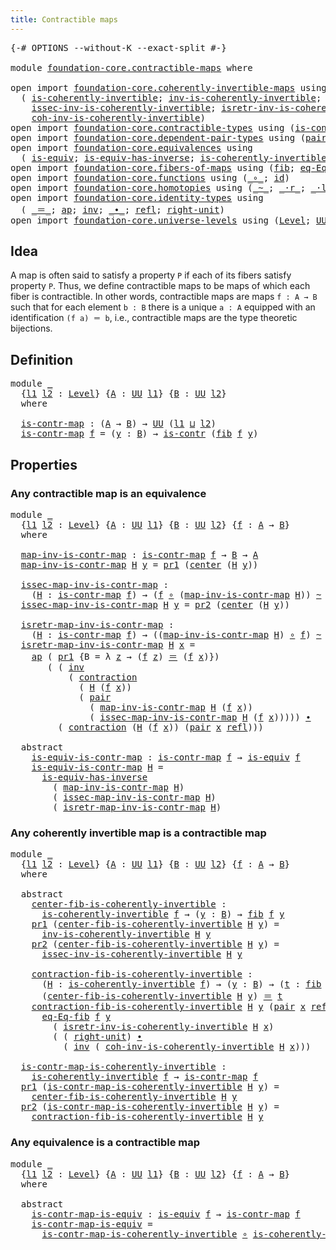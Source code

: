 ```yaml
---
title: Contractible maps
---
```


<pre class="Agda"><a id="43" class="Symbol">{-#</a> <a id="47" class="Keyword">OPTIONS</a> <a id="55" class="Pragma">--without-K</a> <a id="67" class="Pragma">--exact-split</a> <a id="81" class="Symbol">#-}</a>

<a id="86" class="Keyword">module</a> <a id="93" href="foundation-core.contractible-maps.html" class="Module">foundation-core.contractible-maps</a> <a id="127" class="Keyword">where</a>

<a id="134" class="Keyword">open</a> <a id="139" class="Keyword">import</a> <a id="146" href="foundation-core.coherently-invertible-maps.html" class="Module">foundation-core.coherently-invertible-maps</a> <a id="189" class="Keyword">using</a>
  <a id="197" class="Symbol">(</a> <a id="199" href="foundation-core.coherently-invertible-maps.html#1480" class="Function">is-coherently-invertible</a><a id="223" class="Symbol">;</a> <a id="225" href="foundation-core.coherently-invertible-maps.html#1778" class="Function">inv-is-coherently-invertible</a><a id="253" class="Symbol">;</a>
    <a id="259" href="foundation-core.coherently-invertible-maps.html#1884" class="Function">issec-inv-is-coherently-invertible</a><a id="293" class="Symbol">;</a> <a id="295" href="foundation-core.coherently-invertible-maps.html#2060" class="Function">isretr-inv-is-coherently-invertible</a><a id="330" class="Symbol">;</a>
    <a id="336" href="foundation-core.coherently-invertible-maps.html#2242" class="Function">coh-inv-is-coherently-invertible</a><a id="368" class="Symbol">)</a>
<a id="370" class="Keyword">open</a> <a id="375" class="Keyword">import</a> <a id="382" href="foundation-core.contractible-types.html" class="Module">foundation-core.contractible-types</a> <a id="417" class="Keyword">using</a> <a id="423" class="Symbol">(</a><a id="424" href="foundation-core.contractible-types.html#1006" class="Function">is-contr</a><a id="432" class="Symbol">;</a> <a id="434" href="foundation-core.contractible-types.html#1098" class="Function">center</a><a id="440" class="Symbol">;</a> <a id="442" href="foundation-core.contractible-types.html#1438" class="Function">contraction</a><a id="453" class="Symbol">)</a>
<a id="455" class="Keyword">open</a> <a id="460" class="Keyword">import</a> <a id="467" href="foundation-core.dependent-pair-types.html" class="Module">foundation-core.dependent-pair-types</a> <a id="504" class="Keyword">using</a> <a id="510" class="Symbol">(</a><a id="511" href="foundation-core.dependent-pair-types.html#588" class="InductiveConstructor">pair</a><a id="515" class="Symbol">;</a> <a id="517" href="foundation-core.dependent-pair-types.html#605" class="Field">pr1</a><a id="520" class="Symbol">;</a> <a id="522" href="foundation-core.dependent-pair-types.html#617" class="Field">pr2</a><a id="525" class="Symbol">)</a>
<a id="527" class="Keyword">open</a> <a id="532" class="Keyword">import</a> <a id="539" href="foundation-core.equivalences.html" class="Module">foundation-core.equivalences</a> <a id="568" class="Keyword">using</a>
  <a id="576" class="Symbol">(</a> <a id="578" href="foundation-core.equivalences.html#1556" class="Function">is-equiv</a><a id="586" class="Symbol">;</a> <a id="588" href="foundation-core.equivalences.html#3013" class="Function">is-equiv-has-inverse</a><a id="608" class="Symbol">;</a> <a id="610" href="foundation-core.equivalences.html#3644" class="Function">is-coherently-invertible-is-equiv</a><a id="643" class="Symbol">)</a>
<a id="645" class="Keyword">open</a> <a id="650" class="Keyword">import</a> <a id="657" href="foundation-core.fibers-of-maps.html" class="Module">foundation-core.fibers-of-maps</a> <a id="688" class="Keyword">using</a> <a id="694" class="Symbol">(</a><a id="695" href="foundation-core.fibers-of-maps.html#942" class="Function">fib</a><a id="698" class="Symbol">;</a> <a id="700" href="foundation-core.fibers-of-maps.html#1678" class="Function">eq-Eq-fib</a><a id="709" class="Symbol">)</a>
<a id="711" class="Keyword">open</a> <a id="716" class="Keyword">import</a> <a id="723" href="foundation-core.functions.html" class="Module">foundation-core.functions</a> <a id="749" class="Keyword">using</a> <a id="755" class="Symbol">(</a><a id="756" href="foundation-core.functions.html#420" class="Function Operator">_∘_</a><a id="759" class="Symbol">;</a> <a id="761" href="foundation-core.functions.html#322" class="Function">id</a><a id="763" class="Symbol">)</a>
<a id="765" class="Keyword">open</a> <a id="770" class="Keyword">import</a> <a id="777" href="foundation-core.homotopies.html" class="Module">foundation-core.homotopies</a> <a id="804" class="Keyword">using</a> <a id="810" class="Symbol">(</a><a id="811" href="foundation-core.homotopies.html#1249" class="Function Operator">_~_</a><a id="814" class="Symbol">;</a> <a id="816" href="foundation-core.homotopies.html#2710" class="Function Operator">_·r_</a><a id="820" class="Symbol">;</a> <a id="822" href="foundation-core.homotopies.html#2504" class="Function Operator">_·l_</a><a id="826" class="Symbol">)</a>
<a id="828" class="Keyword">open</a> <a id="833" class="Keyword">import</a> <a id="840" href="foundation-core.identity-types.html" class="Module">foundation-core.identity-types</a> <a id="871" class="Keyword">using</a>
  <a id="879" class="Symbol">(</a> <a id="881" href="foundation-core.identity-types.html#1865" class="Function Operator">_＝_</a><a id="884" class="Symbol">;</a> <a id="886" href="foundation-core.identity-types.html#4003" class="Function">ap</a><a id="888" class="Symbol">;</a> <a id="890" href="foundation-core.identity-types.html#2729" class="Function">inv</a><a id="893" class="Symbol">;</a> <a id="895" href="foundation-core.identity-types.html#2425" class="Function Operator">_∙_</a><a id="898" class="Symbol">;</a> <a id="900" href="foundation-core.identity-types.html#1820" class="InductiveConstructor">refl</a><a id="904" class="Symbol">;</a> <a id="906" href="foundation-core.identity-types.html#3074" class="Function">right-unit</a><a id="916" class="Symbol">)</a>
<a id="918" class="Keyword">open</a> <a id="923" class="Keyword">import</a> <a id="930" href="foundation-core.universe-levels.html" class="Module">foundation-core.universe-levels</a> <a id="962" class="Keyword">using</a> <a id="968" class="Symbol">(</a><a id="969" href="Agda.Primitive.html#597" class="Postulate">Level</a><a id="974" class="Symbol">;</a> <a id="976" href="foundation-core.universe-levels.html#235" class="Primitive">UU</a><a id="978" class="Symbol">;</a> <a id="980" href="Agda.Primitive.html#810" class="Primitive Operator">_⊔_</a><a id="983" class="Symbol">)</a>
</pre>
## Idea

A map is often said to satisfy a property `P` if each of its fibers satisfy property `P`. Thus, we define contractible maps to be maps of which each fiber is contractible. In other words, contractible maps are maps `f : A → B` such that for each element `b : B` there is a unique `a : A` equipped with an identification `(f a) ＝ b`, i.e., contractible maps are the type theoretic bijections.

## Definition

<pre class="Agda"><a id="1415" class="Keyword">module</a> <a id="1422" href="foundation-core.contractible-maps.html#1422" class="Module">_</a>
  <a id="1426" class="Symbol">{</a><a id="1427" href="foundation-core.contractible-maps.html#1427" class="Bound">l1</a> <a id="1430" href="foundation-core.contractible-maps.html#1430" class="Bound">l2</a> <a id="1433" class="Symbol">:</a> <a id="1435" href="Agda.Primitive.html#597" class="Postulate">Level</a><a id="1440" class="Symbol">}</a> <a id="1442" class="Symbol">{</a><a id="1443" href="foundation-core.contractible-maps.html#1443" class="Bound">A</a> <a id="1445" class="Symbol">:</a> <a id="1447" href="foundation-core.universe-levels.html#235" class="Primitive">UU</a> <a id="1450" href="foundation-core.contractible-maps.html#1427" class="Bound">l1</a><a id="1452" class="Symbol">}</a> <a id="1454" class="Symbol">{</a><a id="1455" href="foundation-core.contractible-maps.html#1455" class="Bound">B</a> <a id="1457" class="Symbol">:</a> <a id="1459" href="foundation-core.universe-levels.html#235" class="Primitive">UU</a> <a id="1462" href="foundation-core.contractible-maps.html#1430" class="Bound">l2</a><a id="1464" class="Symbol">}</a>
  <a id="1468" class="Keyword">where</a>

  <a id="1477" href="foundation-core.contractible-maps.html#1477" class="Function">is-contr-map</a> <a id="1490" class="Symbol">:</a> <a id="1492" class="Symbol">(</a><a id="1493" href="foundation-core.contractible-maps.html#1443" class="Bound">A</a> <a id="1495" class="Symbol">→</a> <a id="1497" href="foundation-core.contractible-maps.html#1455" class="Bound">B</a><a id="1498" class="Symbol">)</a> <a id="1500" class="Symbol">→</a> <a id="1502" href="foundation-core.universe-levels.html#235" class="Primitive">UU</a> <a id="1505" class="Symbol">(</a><a id="1506" href="foundation-core.contractible-maps.html#1427" class="Bound">l1</a> <a id="1509" href="Agda.Primitive.html#810" class="Primitive Operator">⊔</a> <a id="1511" href="foundation-core.contractible-maps.html#1430" class="Bound">l2</a><a id="1513" class="Symbol">)</a>
  <a id="1517" href="foundation-core.contractible-maps.html#1477" class="Function">is-contr-map</a> <a id="1530" href="foundation-core.contractible-maps.html#1530" class="Bound">f</a> <a id="1532" class="Symbol">=</a> <a id="1534" class="Symbol">(</a><a id="1535" href="foundation-core.contractible-maps.html#1535" class="Bound">y</a> <a id="1537" class="Symbol">:</a> <a id="1539" href="foundation-core.contractible-maps.html#1455" class="Bound">B</a><a id="1540" class="Symbol">)</a> <a id="1542" class="Symbol">→</a> <a id="1544" href="foundation-core.contractible-types.html#1006" class="Function">is-contr</a> <a id="1553" class="Symbol">(</a><a id="1554" href="foundation-core.fibers-of-maps.html#942" class="Function">fib</a> <a id="1558" href="foundation-core.contractible-maps.html#1530" class="Bound">f</a> <a id="1560" href="foundation-core.contractible-maps.html#1535" class="Bound">y</a><a id="1561" class="Symbol">)</a>
</pre>
## Properties

### Any contractible map is an equivalence

<pre class="Agda"><a id="1635" class="Keyword">module</a> <a id="1642" href="foundation-core.contractible-maps.html#1642" class="Module">_</a>
  <a id="1646" class="Symbol">{</a><a id="1647" href="foundation-core.contractible-maps.html#1647" class="Bound">l1</a> <a id="1650" href="foundation-core.contractible-maps.html#1650" class="Bound">l2</a> <a id="1653" class="Symbol">:</a> <a id="1655" href="Agda.Primitive.html#597" class="Postulate">Level</a><a id="1660" class="Symbol">}</a> <a id="1662" class="Symbol">{</a><a id="1663" href="foundation-core.contractible-maps.html#1663" class="Bound">A</a> <a id="1665" class="Symbol">:</a> <a id="1667" href="foundation-core.universe-levels.html#235" class="Primitive">UU</a> <a id="1670" href="foundation-core.contractible-maps.html#1647" class="Bound">l1</a><a id="1672" class="Symbol">}</a> <a id="1674" class="Symbol">{</a><a id="1675" href="foundation-core.contractible-maps.html#1675" class="Bound">B</a> <a id="1677" class="Symbol">:</a> <a id="1679" href="foundation-core.universe-levels.html#235" class="Primitive">UU</a> <a id="1682" href="foundation-core.contractible-maps.html#1650" class="Bound">l2</a><a id="1684" class="Symbol">}</a> <a id="1686" class="Symbol">{</a><a id="1687" href="foundation-core.contractible-maps.html#1687" class="Bound">f</a> <a id="1689" class="Symbol">:</a> <a id="1691" href="foundation-core.contractible-maps.html#1663" class="Bound">A</a> <a id="1693" class="Symbol">→</a> <a id="1695" href="foundation-core.contractible-maps.html#1675" class="Bound">B</a><a id="1696" class="Symbol">}</a>
  <a id="1700" class="Keyword">where</a>
  
  <a id="1711" href="foundation-core.contractible-maps.html#1711" class="Function">map-inv-is-contr-map</a> <a id="1732" class="Symbol">:</a> <a id="1734" href="foundation-core.contractible-maps.html#1477" class="Function">is-contr-map</a> <a id="1747" href="foundation-core.contractible-maps.html#1687" class="Bound">f</a> <a id="1749" class="Symbol">→</a> <a id="1751" href="foundation-core.contractible-maps.html#1675" class="Bound">B</a> <a id="1753" class="Symbol">→</a> <a id="1755" href="foundation-core.contractible-maps.html#1663" class="Bound">A</a>
  <a id="1759" href="foundation-core.contractible-maps.html#1711" class="Function">map-inv-is-contr-map</a> <a id="1780" href="foundation-core.contractible-maps.html#1780" class="Bound">H</a> <a id="1782" href="foundation-core.contractible-maps.html#1782" class="Bound">y</a> <a id="1784" class="Symbol">=</a> <a id="1786" href="foundation-core.dependent-pair-types.html#605" class="Field">pr1</a> <a id="1790" class="Symbol">(</a><a id="1791" href="foundation-core.contractible-types.html#1098" class="Function">center</a> <a id="1798" class="Symbol">(</a><a id="1799" href="foundation-core.contractible-maps.html#1780" class="Bound">H</a> <a id="1801" href="foundation-core.contractible-maps.html#1782" class="Bound">y</a><a id="1802" class="Symbol">))</a>

  <a id="1808" href="foundation-core.contractible-maps.html#1808" class="Function">issec-map-inv-is-contr-map</a> <a id="1835" class="Symbol">:</a>
    <a id="1841" class="Symbol">(</a><a id="1842" href="foundation-core.contractible-maps.html#1842" class="Bound">H</a> <a id="1844" class="Symbol">:</a> <a id="1846" href="foundation-core.contractible-maps.html#1477" class="Function">is-contr-map</a> <a id="1859" href="foundation-core.contractible-maps.html#1687" class="Bound">f</a><a id="1860" class="Symbol">)</a> <a id="1862" class="Symbol">→</a> <a id="1864" class="Symbol">(</a><a id="1865" href="foundation-core.contractible-maps.html#1687" class="Bound">f</a> <a id="1867" href="foundation-core.functions.html#420" class="Function Operator">∘</a> <a id="1869" class="Symbol">(</a><a id="1870" href="foundation-core.contractible-maps.html#1711" class="Function">map-inv-is-contr-map</a> <a id="1891" href="foundation-core.contractible-maps.html#1842" class="Bound">H</a><a id="1892" class="Symbol">))</a> <a id="1895" href="foundation-core.homotopies.html#1249" class="Function Operator">~</a> <a id="1897" href="foundation-core.functions.html#322" class="Function">id</a>
  <a id="1902" href="foundation-core.contractible-maps.html#1808" class="Function">issec-map-inv-is-contr-map</a> <a id="1929" href="foundation-core.contractible-maps.html#1929" class="Bound">H</a> <a id="1931" href="foundation-core.contractible-maps.html#1931" class="Bound">y</a> <a id="1933" class="Symbol">=</a> <a id="1935" href="foundation-core.dependent-pair-types.html#617" class="Field">pr2</a> <a id="1939" class="Symbol">(</a><a id="1940" href="foundation-core.contractible-types.html#1098" class="Function">center</a> <a id="1947" class="Symbol">(</a><a id="1948" href="foundation-core.contractible-maps.html#1929" class="Bound">H</a> <a id="1950" href="foundation-core.contractible-maps.html#1931" class="Bound">y</a><a id="1951" class="Symbol">))</a>

  <a id="1957" href="foundation-core.contractible-maps.html#1957" class="Function">isretr-map-inv-is-contr-map</a> <a id="1985" class="Symbol">:</a>
    <a id="1991" class="Symbol">(</a><a id="1992" href="foundation-core.contractible-maps.html#1992" class="Bound">H</a> <a id="1994" class="Symbol">:</a> <a id="1996" href="foundation-core.contractible-maps.html#1477" class="Function">is-contr-map</a> <a id="2009" href="foundation-core.contractible-maps.html#1687" class="Bound">f</a><a id="2010" class="Symbol">)</a> <a id="2012" class="Symbol">→</a> <a id="2014" class="Symbol">((</a><a id="2016" href="foundation-core.contractible-maps.html#1711" class="Function">map-inv-is-contr-map</a> <a id="2037" href="foundation-core.contractible-maps.html#1992" class="Bound">H</a><a id="2038" class="Symbol">)</a> <a id="2040" href="foundation-core.functions.html#420" class="Function Operator">∘</a> <a id="2042" href="foundation-core.contractible-maps.html#1687" class="Bound">f</a><a id="2043" class="Symbol">)</a> <a id="2045" href="foundation-core.homotopies.html#1249" class="Function Operator">~</a> <a id="2047" href="foundation-core.functions.html#322" class="Function">id</a>
  <a id="2052" href="foundation-core.contractible-maps.html#1957" class="Function">isretr-map-inv-is-contr-map</a> <a id="2080" href="foundation-core.contractible-maps.html#2080" class="Bound">H</a> <a id="2082" href="foundation-core.contractible-maps.html#2082" class="Bound">x</a> <a id="2084" class="Symbol">=</a>
    <a id="2090" href="foundation-core.identity-types.html#4003" class="Function">ap</a> <a id="2093" class="Symbol">(</a> <a id="2095" href="foundation-core.dependent-pair-types.html#605" class="Field">pr1</a> <a id="2099" class="Symbol">{</a><a id="2100" class="Argument">B</a> <a id="2102" class="Symbol">=</a> <a id="2104" class="Symbol">λ</a> <a id="2106" href="foundation-core.contractible-maps.html#2106" class="Bound">z</a> <a id="2108" class="Symbol">→</a> <a id="2110" class="Symbol">(</a><a id="2111" href="foundation-core.contractible-maps.html#1687" class="Bound">f</a> <a id="2113" href="foundation-core.contractible-maps.html#2106" class="Bound">z</a><a id="2114" class="Symbol">)</a> <a id="2116" href="foundation-core.identity-types.html#1865" class="Function Operator">＝</a> <a id="2118" class="Symbol">(</a><a id="2119" href="foundation-core.contractible-maps.html#1687" class="Bound">f</a> <a id="2121" href="foundation-core.contractible-maps.html#2082" class="Bound">x</a><a id="2122" class="Symbol">)})</a>
       <a id="2133" class="Symbol">(</a> <a id="2135" class="Symbol">(</a> <a id="2137" href="foundation-core.identity-types.html#2729" class="Function">inv</a>
           <a id="2152" class="Symbol">(</a> <a id="2154" href="foundation-core.contractible-types.html#1438" class="Function">contraction</a>
             <a id="2179" class="Symbol">(</a> <a id="2181" href="foundation-core.contractible-maps.html#2080" class="Bound">H</a> <a id="2183" class="Symbol">(</a><a id="2184" href="foundation-core.contractible-maps.html#1687" class="Bound">f</a> <a id="2186" href="foundation-core.contractible-maps.html#2082" class="Bound">x</a><a id="2187" class="Symbol">))</a>
             <a id="2203" class="Symbol">(</a> <a id="2205" href="foundation-core.dependent-pair-types.html#588" class="InductiveConstructor">pair</a>
               <a id="2225" class="Symbol">(</a> <a id="2227" href="foundation-core.contractible-maps.html#1711" class="Function">map-inv-is-contr-map</a> <a id="2248" href="foundation-core.contractible-maps.html#2080" class="Bound">H</a> <a id="2250" class="Symbol">(</a><a id="2251" href="foundation-core.contractible-maps.html#1687" class="Bound">f</a> <a id="2253" href="foundation-core.contractible-maps.html#2082" class="Bound">x</a><a id="2254" class="Symbol">))</a>
               <a id="2272" class="Symbol">(</a> <a id="2274" href="foundation-core.contractible-maps.html#1808" class="Function">issec-map-inv-is-contr-map</a> <a id="2301" href="foundation-core.contractible-maps.html#2080" class="Bound">H</a> <a id="2303" class="Symbol">(</a><a id="2304" href="foundation-core.contractible-maps.html#1687" class="Bound">f</a> <a id="2306" href="foundation-core.contractible-maps.html#2082" class="Bound">x</a><a id="2307" class="Symbol">)))))</a> <a id="2313" href="foundation-core.identity-types.html#2425" class="Function Operator">∙</a>
         <a id="2324" class="Symbol">(</a> <a id="2326" href="foundation-core.contractible-types.html#1438" class="Function">contraction</a> <a id="2338" class="Symbol">(</a><a id="2339" href="foundation-core.contractible-maps.html#2080" class="Bound">H</a> <a id="2341" class="Symbol">(</a><a id="2342" href="foundation-core.contractible-maps.html#1687" class="Bound">f</a> <a id="2344" href="foundation-core.contractible-maps.html#2082" class="Bound">x</a><a id="2345" class="Symbol">))</a> <a id="2348" class="Symbol">(</a><a id="2349" href="foundation-core.dependent-pair-types.html#588" class="InductiveConstructor">pair</a> <a id="2354" href="foundation-core.contractible-maps.html#2082" class="Bound">x</a> <a id="2356" href="foundation-core.identity-types.html#1820" class="InductiveConstructor">refl</a><a id="2360" class="Symbol">)))</a>

  <a id="2367" class="Keyword">abstract</a>
    <a id="2380" href="foundation-core.contractible-maps.html#2380" class="Function">is-equiv-is-contr-map</a> <a id="2402" class="Symbol">:</a> <a id="2404" href="foundation-core.contractible-maps.html#1477" class="Function">is-contr-map</a> <a id="2417" href="foundation-core.contractible-maps.html#1687" class="Bound">f</a> <a id="2419" class="Symbol">→</a> <a id="2421" href="foundation-core.equivalences.html#1556" class="Function">is-equiv</a> <a id="2430" href="foundation-core.contractible-maps.html#1687" class="Bound">f</a>
    <a id="2436" href="foundation-core.contractible-maps.html#2380" class="Function">is-equiv-is-contr-map</a> <a id="2458" href="foundation-core.contractible-maps.html#2458" class="Bound">H</a> <a id="2460" class="Symbol">=</a>
      <a id="2468" href="foundation-core.equivalences.html#3013" class="Function">is-equiv-has-inverse</a>
        <a id="2497" class="Symbol">(</a> <a id="2499" href="foundation-core.contractible-maps.html#1711" class="Function">map-inv-is-contr-map</a> <a id="2520" href="foundation-core.contractible-maps.html#2458" class="Bound">H</a><a id="2521" class="Symbol">)</a>
        <a id="2531" class="Symbol">(</a> <a id="2533" href="foundation-core.contractible-maps.html#1808" class="Function">issec-map-inv-is-contr-map</a> <a id="2560" href="foundation-core.contractible-maps.html#2458" class="Bound">H</a><a id="2561" class="Symbol">)</a>
        <a id="2571" class="Symbol">(</a> <a id="2573" href="foundation-core.contractible-maps.html#1957" class="Function">isretr-map-inv-is-contr-map</a> <a id="2601" href="foundation-core.contractible-maps.html#2458" class="Bound">H</a><a id="2602" class="Symbol">)</a>
</pre>
### Any coherently invertible map is a contractible map

<pre class="Agda"><a id="2674" class="Keyword">module</a> <a id="2681" href="foundation-core.contractible-maps.html#2681" class="Module">_</a>
  <a id="2685" class="Symbol">{</a><a id="2686" href="foundation-core.contractible-maps.html#2686" class="Bound">l1</a> <a id="2689" href="foundation-core.contractible-maps.html#2689" class="Bound">l2</a> <a id="2692" class="Symbol">:</a> <a id="2694" href="Agda.Primitive.html#597" class="Postulate">Level</a><a id="2699" class="Symbol">}</a> <a id="2701" class="Symbol">{</a><a id="2702" href="foundation-core.contractible-maps.html#2702" class="Bound">A</a> <a id="2704" class="Symbol">:</a> <a id="2706" href="foundation-core.universe-levels.html#235" class="Primitive">UU</a> <a id="2709" href="foundation-core.contractible-maps.html#2686" class="Bound">l1</a><a id="2711" class="Symbol">}</a> <a id="2713" class="Symbol">{</a><a id="2714" href="foundation-core.contractible-maps.html#2714" class="Bound">B</a> <a id="2716" class="Symbol">:</a> <a id="2718" href="foundation-core.universe-levels.html#235" class="Primitive">UU</a> <a id="2721" href="foundation-core.contractible-maps.html#2689" class="Bound">l2</a><a id="2723" class="Symbol">}</a> <a id="2725" class="Symbol">{</a><a id="2726" href="foundation-core.contractible-maps.html#2726" class="Bound">f</a> <a id="2728" class="Symbol">:</a> <a id="2730" href="foundation-core.contractible-maps.html#2702" class="Bound">A</a> <a id="2732" class="Symbol">→</a> <a id="2734" href="foundation-core.contractible-maps.html#2714" class="Bound">B</a><a id="2735" class="Symbol">}</a>
  <a id="2739" class="Keyword">where</a>

  <a id="2748" class="Keyword">abstract</a>
    <a id="2761" href="foundation-core.contractible-maps.html#2761" class="Function">center-fib-is-coherently-invertible</a> <a id="2797" class="Symbol">:</a>
      <a id="2805" href="foundation-core.coherently-invertible-maps.html#1480" class="Function">is-coherently-invertible</a> <a id="2830" href="foundation-core.contractible-maps.html#2726" class="Bound">f</a> <a id="2832" class="Symbol">→</a> <a id="2834" class="Symbol">(</a><a id="2835" href="foundation-core.contractible-maps.html#2835" class="Bound">y</a> <a id="2837" class="Symbol">:</a> <a id="2839" href="foundation-core.contractible-maps.html#2714" class="Bound">B</a><a id="2840" class="Symbol">)</a> <a id="2842" class="Symbol">→</a> <a id="2844" href="foundation-core.fibers-of-maps.html#942" class="Function">fib</a> <a id="2848" href="foundation-core.contractible-maps.html#2726" class="Bound">f</a> <a id="2850" href="foundation-core.contractible-maps.html#2835" class="Bound">y</a>
    <a id="2856" href="foundation-core.dependent-pair-types.html#605" class="Field">pr1</a> <a id="2860" class="Symbol">(</a><a id="2861" href="foundation-core.contractible-maps.html#2761" class="Function">center-fib-is-coherently-invertible</a> <a id="2897" href="foundation-core.contractible-maps.html#2897" class="Bound">H</a> <a id="2899" href="foundation-core.contractible-maps.html#2899" class="Bound">y</a><a id="2900" class="Symbol">)</a> <a id="2902" class="Symbol">=</a>
      <a id="2910" href="foundation-core.coherently-invertible-maps.html#1778" class="Function">inv-is-coherently-invertible</a> <a id="2939" href="foundation-core.contractible-maps.html#2897" class="Bound">H</a> <a id="2941" href="foundation-core.contractible-maps.html#2899" class="Bound">y</a>
    <a id="2947" href="foundation-core.dependent-pair-types.html#617" class="Field">pr2</a> <a id="2951" class="Symbol">(</a><a id="2952" href="foundation-core.contractible-maps.html#2761" class="Function">center-fib-is-coherently-invertible</a> <a id="2988" href="foundation-core.contractible-maps.html#2988" class="Bound">H</a> <a id="2990" href="foundation-core.contractible-maps.html#2990" class="Bound">y</a><a id="2991" class="Symbol">)</a> <a id="2993" class="Symbol">=</a>
      <a id="3001" href="foundation-core.coherently-invertible-maps.html#1884" class="Function">issec-inv-is-coherently-invertible</a> <a id="3036" href="foundation-core.contractible-maps.html#2988" class="Bound">H</a> <a id="3038" href="foundation-core.contractible-maps.html#2990" class="Bound">y</a>

    <a id="3045" href="foundation-core.contractible-maps.html#3045" class="Function">contraction-fib-is-coherently-invertible</a> <a id="3086" class="Symbol">:</a>
      <a id="3094" class="Symbol">(</a><a id="3095" href="foundation-core.contractible-maps.html#3095" class="Bound">H</a> <a id="3097" class="Symbol">:</a> <a id="3099" href="foundation-core.coherently-invertible-maps.html#1480" class="Function">is-coherently-invertible</a> <a id="3124" href="foundation-core.contractible-maps.html#2726" class="Bound">f</a><a id="3125" class="Symbol">)</a> <a id="3127" class="Symbol">→</a> <a id="3129" class="Symbol">(</a><a id="3130" href="foundation-core.contractible-maps.html#3130" class="Bound">y</a> <a id="3132" class="Symbol">:</a> <a id="3134" href="foundation-core.contractible-maps.html#2714" class="Bound">B</a><a id="3135" class="Symbol">)</a> <a id="3137" class="Symbol">→</a> <a id="3139" class="Symbol">(</a><a id="3140" href="foundation-core.contractible-maps.html#3140" class="Bound">t</a> <a id="3142" class="Symbol">:</a> <a id="3144" href="foundation-core.fibers-of-maps.html#942" class="Function">fib</a> <a id="3148" href="foundation-core.contractible-maps.html#2726" class="Bound">f</a> <a id="3150" href="foundation-core.contractible-maps.html#3130" class="Bound">y</a><a id="3151" class="Symbol">)</a> <a id="3153" class="Symbol">→</a>
      <a id="3161" class="Symbol">(</a><a id="3162" href="foundation-core.contractible-maps.html#2761" class="Function">center-fib-is-coherently-invertible</a> <a id="3198" href="foundation-core.contractible-maps.html#3095" class="Bound">H</a> <a id="3200" href="foundation-core.contractible-maps.html#3130" class="Bound">y</a><a id="3201" class="Symbol">)</a> <a id="3203" href="foundation-core.identity-types.html#1865" class="Function Operator">＝</a> <a id="3205" href="foundation-core.contractible-maps.html#3140" class="Bound">t</a>
    <a id="3211" href="foundation-core.contractible-maps.html#3045" class="Function">contraction-fib-is-coherently-invertible</a> <a id="3252" href="foundation-core.contractible-maps.html#3252" class="Bound">H</a> <a id="3254" href="foundation-core.contractible-maps.html#3254" class="Bound">y</a> <a id="3256" class="Symbol">(</a><a id="3257" href="foundation-core.dependent-pair-types.html#588" class="InductiveConstructor">pair</a> <a id="3262" href="foundation-core.contractible-maps.html#3262" class="Bound">x</a> <a id="3264" href="foundation-core.identity-types.html#1820" class="InductiveConstructor">refl</a><a id="3268" class="Symbol">)</a> <a id="3270" class="Symbol">=</a>
      <a id="3278" href="foundation-core.fibers-of-maps.html#1678" class="Function">eq-Eq-fib</a> <a id="3288" href="foundation-core.contractible-maps.html#2726" class="Bound">f</a> <a id="3290" href="foundation-core.contractible-maps.html#3254" class="Bound">y</a>
        <a id="3300" class="Symbol">(</a> <a id="3302" href="foundation-core.coherently-invertible-maps.html#2060" class="Function">isretr-inv-is-coherently-invertible</a> <a id="3338" href="foundation-core.contractible-maps.html#3252" class="Bound">H</a> <a id="3340" href="foundation-core.contractible-maps.html#3262" class="Bound">x</a><a id="3341" class="Symbol">)</a>
        <a id="3351" class="Symbol">(</a> <a id="3353" class="Symbol">(</a> <a id="3355" href="foundation-core.identity-types.html#3074" class="Function">right-unit</a><a id="3365" class="Symbol">)</a> <a id="3367" href="foundation-core.identity-types.html#2425" class="Function Operator">∙</a>
          <a id="3379" class="Symbol">(</a> <a id="3381" href="foundation-core.identity-types.html#2729" class="Function">inv</a> <a id="3385" class="Symbol">(</a> <a id="3387" href="foundation-core.coherently-invertible-maps.html#2242" class="Function">coh-inv-is-coherently-invertible</a> <a id="3420" href="foundation-core.contractible-maps.html#3252" class="Bound">H</a> <a id="3422" href="foundation-core.contractible-maps.html#3262" class="Bound">x</a><a id="3423" class="Symbol">)))</a>

  <a id="3430" href="foundation-core.contractible-maps.html#3430" class="Function">is-contr-map-is-coherently-invertible</a> <a id="3468" class="Symbol">:</a> 
    <a id="3475" href="foundation-core.coherently-invertible-maps.html#1480" class="Function">is-coherently-invertible</a> <a id="3500" href="foundation-core.contractible-maps.html#2726" class="Bound">f</a> <a id="3502" class="Symbol">→</a> <a id="3504" href="foundation-core.contractible-maps.html#1477" class="Function">is-contr-map</a> <a id="3517" href="foundation-core.contractible-maps.html#2726" class="Bound">f</a>
  <a id="3521" href="foundation-core.dependent-pair-types.html#605" class="Field">pr1</a> <a id="3525" class="Symbol">(</a><a id="3526" href="foundation-core.contractible-maps.html#3430" class="Function">is-contr-map-is-coherently-invertible</a> <a id="3564" href="foundation-core.contractible-maps.html#3564" class="Bound">H</a> <a id="3566" href="foundation-core.contractible-maps.html#3566" class="Bound">y</a><a id="3567" class="Symbol">)</a> <a id="3569" class="Symbol">=</a>
    <a id="3575" href="foundation-core.contractible-maps.html#2761" class="Function">center-fib-is-coherently-invertible</a> <a id="3611" href="foundation-core.contractible-maps.html#3564" class="Bound">H</a> <a id="3613" href="foundation-core.contractible-maps.html#3566" class="Bound">y</a>
  <a id="3617" href="foundation-core.dependent-pair-types.html#617" class="Field">pr2</a> <a id="3621" class="Symbol">(</a><a id="3622" href="foundation-core.contractible-maps.html#3430" class="Function">is-contr-map-is-coherently-invertible</a> <a id="3660" href="foundation-core.contractible-maps.html#3660" class="Bound">H</a> <a id="3662" href="foundation-core.contractible-maps.html#3662" class="Bound">y</a><a id="3663" class="Symbol">)</a> <a id="3665" class="Symbol">=</a>
    <a id="3671" href="foundation-core.contractible-maps.html#3045" class="Function">contraction-fib-is-coherently-invertible</a> <a id="3712" href="foundation-core.contractible-maps.html#3660" class="Bound">H</a> <a id="3714" href="foundation-core.contractible-maps.html#3662" class="Bound">y</a>
</pre>
### Any equivalence is a contractible map

<pre class="Agda"><a id="3772" class="Keyword">module</a> <a id="3779" href="foundation-core.contractible-maps.html#3779" class="Module">_</a>
  <a id="3783" class="Symbol">{</a><a id="3784" href="foundation-core.contractible-maps.html#3784" class="Bound">l1</a> <a id="3787" href="foundation-core.contractible-maps.html#3787" class="Bound">l2</a> <a id="3790" class="Symbol">:</a> <a id="3792" href="Agda.Primitive.html#597" class="Postulate">Level</a><a id="3797" class="Symbol">}</a> <a id="3799" class="Symbol">{</a><a id="3800" href="foundation-core.contractible-maps.html#3800" class="Bound">A</a> <a id="3802" class="Symbol">:</a> <a id="3804" href="foundation-core.universe-levels.html#235" class="Primitive">UU</a> <a id="3807" href="foundation-core.contractible-maps.html#3784" class="Bound">l1</a><a id="3809" class="Symbol">}</a> <a id="3811" class="Symbol">{</a><a id="3812" href="foundation-core.contractible-maps.html#3812" class="Bound">B</a> <a id="3814" class="Symbol">:</a> <a id="3816" href="foundation-core.universe-levels.html#235" class="Primitive">UU</a> <a id="3819" href="foundation-core.contractible-maps.html#3787" class="Bound">l2</a><a id="3821" class="Symbol">}</a> <a id="3823" class="Symbol">{</a><a id="3824" href="foundation-core.contractible-maps.html#3824" class="Bound">f</a> <a id="3826" class="Symbol">:</a> <a id="3828" href="foundation-core.contractible-maps.html#3800" class="Bound">A</a> <a id="3830" class="Symbol">→</a> <a id="3832" href="foundation-core.contractible-maps.html#3812" class="Bound">B</a><a id="3833" class="Symbol">}</a>
  <a id="3837" class="Keyword">where</a>
  
  <a id="3848" class="Keyword">abstract</a>
    <a id="3861" href="foundation-core.contractible-maps.html#3861" class="Function">is-contr-map-is-equiv</a> <a id="3883" class="Symbol">:</a> <a id="3885" href="foundation-core.equivalences.html#1556" class="Function">is-equiv</a> <a id="3894" href="foundation-core.contractible-maps.html#3824" class="Bound">f</a> <a id="3896" class="Symbol">→</a> <a id="3898" href="foundation-core.contractible-maps.html#1477" class="Function">is-contr-map</a> <a id="3911" href="foundation-core.contractible-maps.html#3824" class="Bound">f</a>
    <a id="3917" href="foundation-core.contractible-maps.html#3861" class="Function">is-contr-map-is-equiv</a> <a id="3939" class="Symbol">=</a>
      <a id="3947" href="foundation-core.contractible-maps.html#3430" class="Function">is-contr-map-is-coherently-invertible</a> <a id="3985" href="foundation-core.functions.html#420" class="Function Operator">∘</a> <a id="3987" href="foundation-core.equivalences.html#3644" class="Function">is-coherently-invertible-is-equiv</a>
</pre>